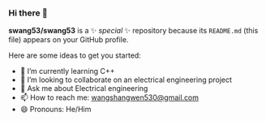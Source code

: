 ### Hi there 👋

**swang53/swang53** is a ✨ _special_ ✨ repository because its `README.md` (this file) appears on your GitHub profile.

Here are some ideas to get you started:

- 🌱 I’m currently learning C++
- 👯 I’m looking to collaborate on an electrical engineering project
- 💬 Ask me about Electrical engineering
- 📫 How to reach me: wangshangwen530@gmail.com
- 😄 Pronouns: He/Him


